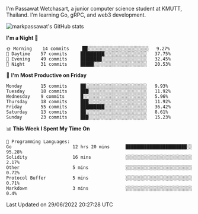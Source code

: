 
I'm Passawat Wetchasart, a junior computer science student at KMUTT, Thailand. I'm learning Go, gRPC, and web3 development.


![markpassawat's GitHub stats](https://github-readme-stats.vercel.app/api?username=markpassawat&show_icons=true&theme=radical)

<!--START_SECTION:waka-->
**I'm a Night 🦉** 

```text
🌞 Morning    14 commits     ██░░░░░░░░░░░░░░░░░░░░░░░   9.27% 
🌆 Daytime    57 commits     █████████░░░░░░░░░░░░░░░░   37.75% 
🌃 Evening    49 commits     ████████░░░░░░░░░░░░░░░░░   32.45% 
🌙 Night      31 commits     █████░░░░░░░░░░░░░░░░░░░░   20.53%

```
📅 **I'm Most Productive on Friday** 

```text
Monday       15 commits     ██░░░░░░░░░░░░░░░░░░░░░░░   9.93% 
Tuesday      18 commits     ███░░░░░░░░░░░░░░░░░░░░░░   11.92% 
Wednesday    9 commits      █░░░░░░░░░░░░░░░░░░░░░░░░   5.96% 
Thursday     18 commits     ███░░░░░░░░░░░░░░░░░░░░░░   11.92% 
Friday       55 commits     █████████░░░░░░░░░░░░░░░░   36.42% 
Saturday     13 commits     ██░░░░░░░░░░░░░░░░░░░░░░░   8.61% 
Sunday       23 commits     ███░░░░░░░░░░░░░░░░░░░░░░   15.23%

```


📊 **This Week I Spent My Time On** 

```text
💬 Programming Languages: 
Go                       12 hrs 20 mins      ███████████████████████░░   95.28% 
Solidity                 16 mins             ░░░░░░░░░░░░░░░░░░░░░░░░░   2.17% 
Other                    5 mins              ░░░░░░░░░░░░░░░░░░░░░░░░░   0.72% 
Protocol Buffer          5 mins              ░░░░░░░░░░░░░░░░░░░░░░░░░   0.71% 
Markdown                 3 mins              ░░░░░░░░░░░░░░░░░░░░░░░░░   0.4%

```


 Last Updated on 29/06/2022 20:27:28 UTC
<!--END_SECTION:waka-->

<!--
**markpassawat/markpassawat** is a ✨ _special_ ✨ repository because its `README.md` (this file) appears on your GitHub profile.

Here are some ideas to get you started:

- 🔭 I’m currently working on ...
- 🌱 I’m currently learning ...
- 👯 I’m looking to collaborate on ...
- 🤔 I’m looking for help with ...
- 💬 Ask me about ...
- 📫 How to reach me: ...
- 😄 Pronouns: He/Him
- ⚡ Fun fact: ...
-->
